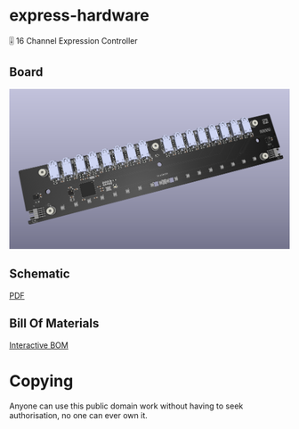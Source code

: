 # express-hardware

🎚️ 16 Channel Expression Controller

## Board

![board](express-board.png?raw=true)

## Schematic

[PDF](express.pdf)

## Bill Of Materials

[Interactive BOM](https://htmlpreview.github.io/?https://github.com/versioduo/express-hardware/main/express-bom.html)

# Copying
Anyone can use this public domain work without having to seek authorisation, no one can ever own it.
